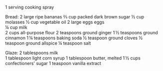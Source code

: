 1 serving cooking spray

Bread:
2 large ripe bananas
⅔ cup packed dark brown sugar
½ cup molasses
½ cup vegetable oil
2 large eggs eggs  
¼ cup milk  
2 cups all-purpose flour
2 teaspoons ground ginger
1 ½ teaspoons ground cinnamon
1 ¼ teaspoons baking soda
½ teaspoon ground cloves
½ teaspoon ground allspice
¼ teaspoon salt

Glaze:
2 tablespoons milk  
1 tablespoon light corn syrup
1 tablespoon butter, melted
1 ½ cups confectioners' sugar
1 teaspoon vanilla extract